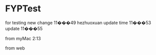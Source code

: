 FYPTest
=======

for testing
new change 11���49 hezhuoxuan
update time 11���53
update 11���55

from myMac
2:13



from web

